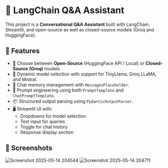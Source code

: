 # 🧠 LangChain Q&A Assistant

This project is a **Conversational Q&A Assistant** built with LangChain, Streamlit, and open-source as well as closed-source models (Groq and HuggingFace).

## 🚀 Features

- 🔁 Choose between **Open-Source** (HuggingFace API / Local) or **Closed-Source (Groq)** models.
- 🤖 Dynamic model selection with support for TinyLlama, Groq LLaMA, and Mistral.
- 💬 Chat memory management with `MessagesPlaceholder`.
- 🧩 Prompt engineering using both `PromptTemplate` and `ChatPromptTemplate`.
- 📦 Structured output parsing using `PydanticOutputParser`.
- 🖥️ Streamlit UI with:
  - Dropdowns for model selection
  - Text input for queries
  - Toggle for chat history
  - Response display section

## 📸 Screenshots


![Screenshot 2025-05-14 204544](https://github.com/user-attachments/assets/ef5bb2f3-5c5e-4bd4-97e6-376d511ec00d)
![Screenshot 2025-05-14 204711](https://github.com/user-attachments/assets/a3408dfb-b0d8-46fc-be96-d45cd14d20af)
